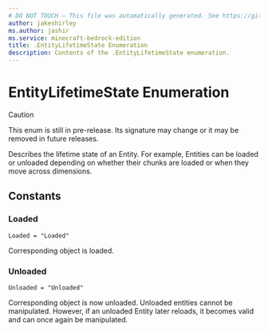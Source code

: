 ```yaml
---
# DO NOT TOUCH — This file was automatically generated. See https://github.com/mojang/minecraftapidocsgenerator to modify descriptions, examples, etc.
author: jakeshirley
ms.author: jashir
ms.service: minecraft-bedrock-edition
title: .EntityLifetimeState Enumeration
description: Contents of the .EntityLifetimeState enumeration.
---
```

# EntityLifetimeState Enumeration

> [!CAUTION]
> This enum is still in pre-release.  Its signature may change or it may be removed in future releases.

Describes the lifetime state of an Entity. For example, Entities can be loaded or unloaded depending on whether their chunks are loaded or when they move across dimensions.

## Constants
### **Loaded**
`Loaded = "Loaded"`

Corresponding object is loaded.
### **Unloaded**
`Unloaded = "Unloaded"`

Corresponding object is now unloaded. Unloaded entities cannot be manipulated. However, if an unloaded Entity later reloads, it becomes valid and can once again be manipulated.
